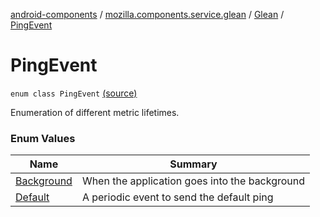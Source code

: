 [android-components](../../../index.md) / [mozilla.components.service.glean](../../index.md) / [Glean](../index.md) / [PingEvent](./index.md)

# PingEvent

`enum class PingEvent` [(source)](https://github.com/mozilla-mobile/android-components/blob/master/components/service/glean/src/main/java/mozilla/components/service/glean/Glean.kt#L301)

Enumeration of different metric lifetimes.

### Enum Values

| Name | Summary |
|---|---|
| [Background](-background.md) | When the application goes into the background |
| [Default](-default.md) | A periodic event to send the default ping |
